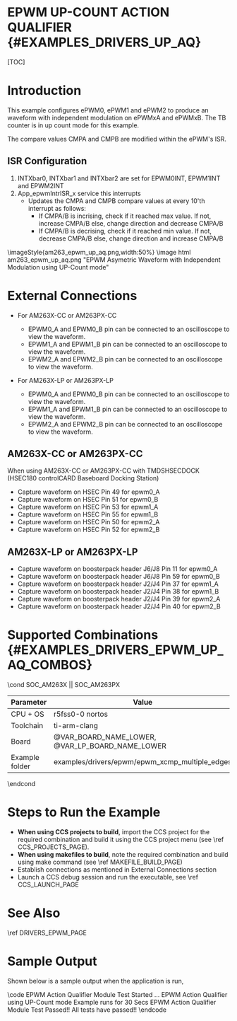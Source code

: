 # EPWM UP-COUNT ACTION QUALIFIER {#EXAMPLES_DRIVERS_UP_AQ}

[TOC]

# Introduction

This example configures ePWM0, ePWM1 and ePWM2 to produce an waveform with independent modulation on ePWMxA and ePWMxB. The TB counter is in up count mode for this example.

The compare values CMPA and CMPB are modified within the ePWM's ISR.

## ISR Configuration
1. INTXbar0, INTXbar1 and INTXbar2 are set for EPWM0INT, EPWM1INT and EPWM2INT
2. App_epwmIntrISR_x service this interrupts
    - Updates the CMPA and CMPB compare values at every 10'th interrupt as follows:
        - If CMPA/B is incrising, check if it reached max value. If not, increase CMPA/B else, change direction and decrease CMPA/B
        - If CMPA/B is decrising, check if it reached min value. If not, decrease CMPA/B else, change direction and increase CMPA/B

\imageStyle{am263_epwm_up_aq.png,width:50%}
\image html am263_epwm_up_aq.png "EPWM Asymetric Waveform with Independent Modulation using UP-Count mode"

# External Connections

- For AM263X-CC or AM263PX-CC
    - EPWM0_A and EPWM0_B pin can be connected to an oscilloscope to view the waveform.
    - EPWM1_A and EPWM1_B pin can be connected to an oscilloscope to view the waveform.
    - EPWM2_A and EPWM2_B pin can be connected to an oscilloscope to view the waveform.

- For AM263X-LP or AM263PX-LP
    - EPWM0_A and EPWM0_B pin can be connected to an oscilloscope to view the waveform.
    - EPWM1_A and EPWM1_B pin can be connected to an oscilloscope to view the waveform.
    - EPWM2_A and EPWM2_B pin can be connected to an oscilloscope to view the waveform.

## AM263X-CC or AM263PX-CC
When using AM263X-CC or AM263PX-CC with TMDSHSECDOCK (HSEC180 controlCARD Baseboard Docking Station)
- Capture waveform on HSEC Pin 49 for epwm0_A
- Capture waveform on HSEC Pin 51 for epwm0_B
- Capture waveform on HSEC Pin 53 for epwm1_A
- Capture waveform on HSEC Pin 55 for epwm1_B
- Capture waveform on HSEC Pin 50 for epwm2_A
- Capture waveform on HSEC Pin 52 for epwm2_B

## AM263X-LP or AM263PX-LP
- Capture waveform on boosterpack header J6/J8 Pin 11 for epwm0_A
- Capture waveform on boosterpack header J6/J8 Pin 59 for epwm0_B
- Capture waveform on boosterpack header J2/J4 Pin 37 for epwm1_A
- Capture waveform on boosterpack header J2/J4 Pin 38 for epwm1_B
- Capture waveform on boosterpack header J2/J4 Pin 39 for epwm2_A
- Capture waveform on boosterpack header J2/J4 Pin 40 for epwm2_B

# Supported Combinations {#EXAMPLES_DRIVERS_EPWM_UP_AQ_COMBOS}

\cond SOC_AM263X || SOC_AM263PX

 Parameter      | Value
 ---------------|-----------
 CPU + OS       | r5fss0-0 nortos
 Toolchain      | ti-arm-clang
 Board          | @VAR_BOARD_NAME_LOWER, @VAR_LP_BOARD_NAME_LOWER
 Example folder | examples/drivers/epwm/epwm_xcmp_multiple_edges

\endcond



# Steps to Run the Example

- **When using CCS projects to build**, import the CCS project for the required combination
  and build it using the CCS project menu (see \ref CCS_PROJECTS_PAGE).
- **When using makefiles to build**, note the required combination and build using
  make command (see \ref MAKEFILE_BUILD_PAGE)
- Establish connections as mentioned in External Connections section
- Launch a CCS debug session and run the executable, see \ref CCS_LAUNCH_PAGE

# See Also

\ref DRIVERS_EPWM_PAGE

# Sample Output

Shown below is a sample output when the application is run,

\code
EPWM Action Qualifier Module Test Started ...
EPWM Action Qualifier using UP-Count mode Example runs for 30 Secs
EPWM Action Qualifier Module Test Passed!!
All tests have passed!!
\endcode


